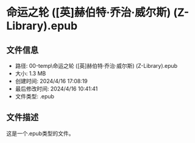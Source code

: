 ﻿# 命运之轮 ([英]赫伯特·乔治·威尔斯) (Z-Library).epub

## 文件信息
- 路径: 00-temp\命运之轮 ([英]赫伯特·乔治·威尔斯) (Z-Library).epub
- 大小: 1.3 MB
- 创建时间: 2024/4/16 17:08:19
- 最后修改时间: 2024/4/16 10:41:41
- 文件类型: .epub

## 文件描述
这是一个.epub类型的文件。

